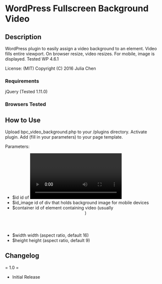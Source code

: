 # WordPress Fullscreen Background Video

## Description

WordPress plugin to easily assign a video background to an element. Video fills entire viewport. On browser resize, video resizes. For mobile, image is displayed.
Tested WP 4.6.1

License: (MIT) Copyright (C) 2016 Julia Chen

### Requirements

jQuery (Tested 1.11.0)

### Browsers Tested

## How to Use

Upload bpc_video_background.php to your /plugins directory. Activate plugin. 
Add <?php bpc_video_background($id, $id_image, $container, $width, $height) ?> (fill in your parameters) to your page template.

Parameters:

* $id			id of <video>
* $id_image		id of div that holds background image for mobile devices
* $container	id of element containing video (usually <header>)
* $width		width (aspect ratio, default 16)
* $height		height (aspect ratio, default 9)

## Changelog

= 1.0 =

* Initial Release
